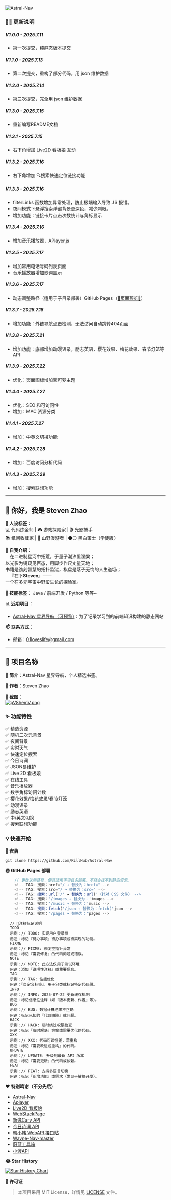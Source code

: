 ![Astral-Nav](https://socialify.git.ci/KillHub/Astral-Nav/image?font=Source+Code+Pro&forks=1&issues=1&language=1&name=1&owner=1&pattern=Floating+Cogs&pulls=1&stargazers=1&theme=Light)

### 🌈🐛 更新说明

##### V1.0.0 - 2025.7.11 
- 第一次提交，纯静态版本提交

##### V1.1.0 - 2025.7.13
- 第二次提交，重构了部分代码，用 json 维护数据

##### V1.2.0 - 2025.7.14 
- 第三次提交，完全用 json 维护数据

##### V1.3.0 - 2025.7.15 
- 重新编写README文档

##### V1.3.1 - 2025.7.15
- 右下角增加 Live2D 看板娘 互动

##### V1.3.2 - 2025.7.16
- 右下角增加 🔍搜索快速定位链接功能

##### V1.3.3 - 2025.7.16
- filterLinks 函数增加异常处理，防止极端输入导致 JS 报错。
- 夜间模式下悬浮搜索弹窗背景更深色，减少刺眼。
- 增加功能：链接卡片点击次数统计与角标显示

##### V1.3.4 - 2025.7.16
- 增加音乐播放器，APlayer.js

##### V1.3.5 - 2025.7.17
- 增加常用电话号码列表页面
- 音乐播放器增加歌词显示

##### V1.3.6 - 2025.7.17
- 动态调整路径（适用于子目录部署）GitHub Pages（[🌈页面预览🌈](https://killhub.github.io/Astral-Nav/)）

##### V1.3.7 - 2025.7.18
- 增加功能：外链导航点击检测，无法访问自动跳转404页面

##### V1.3.8 - 2025.7.21
- 增加功能：底部增加动漫语录，励志英语，樱花效果、梅花效果、春节灯笼等API

##### V1.3.9 - 2025.7.22
- 优化：页面图标增加宝可梦主题

##### V1.4.0 - 2025.7.27
- 优化：SEO 和可访问性
- 增加：MAC 资源分类

##### V1.4.1 - 2025.7.27
- 增加：中英文切换功能

##### V1.4.2 - 2025.7.28
- 增加：百度访问分析代码

##### V1.4.3 - 2025.7.29
- 增加：搜索联想功能


---

## 👋 你好，我是 Steven Zhao 

**👤 人设标签：**   
💻 代码炼金师 | 🎮 游戏探险家 | 🎬 光影捕手  
📚 纸间收藏家 | 🌄 山野漫游者 | ⚫⚪ 黑白策士（学徒版）

**📌 自我介绍：**   
&emsp;在二进制星河中拓荒，于量子潮汐里涅槃；  
以光影为镜窥见百态，用脚步作尺丈量天地；  
书籍是镌刻智慧的拓扑监狱，棋盘是落子无悔的人生道场；  
&emsp;『在下**Steven**』——    
一个在多元宇宙中野蛮生长的探险家。

**🌱 技能标签**： Java / 前端开发 / Python 等等~

**📊 近期项目**：  
- [Astral-Nav 星界导航（可预览）](https://github.com/KillHub/Astral-Nav)：为了记录学习到的前端知识构建的静态网站

**📫 联系方式**：  
- 邮箱：01loveslife@gmail.com

---

## 📌 项目名称  
**📝 简介**：Astral-Nav 星界导航，个人精选书签。

**🧙 作者**：Steven Zhao

**📸 截图**：  
[![pV8hemV.png](https://s21.ax1x.com/2025/07/21/pV8hemV.png)](https://imgse.com/i/pV8hemV)


### ✨ 功能特性  
✅ 精选资源     
✅ 随机二次元背景  
✅ 夜间背景    
✅ 实时天气   
✅ 快速定位搜索          
✅ 今日诗词           
✅ JSON易维护   
✅ Live 2D 看板娘     
✅ 在线工具  
✅ 音乐播放器    
✅ 数字角标访问计数    
✅ 樱花效果/梅花效果/春节灯笼     
✅ 动漫语录   
✅ 励志英语   
✅ 中/英文切换  
✅ 搜索联想功能  

### 💡 快速开始 

**🚀 安装**

```git
git clone https://github.com/KillHub/Astral-Nav
```

**🌞 GitHub Pages 部署**

```javascript
    // 更改这些路径，使其适用于项目名部署。不然会找不到静态资源。
    <!-- TAG: 搜索：href="/ → 替换为：href=" -->
    <!-- TAG: 搜索：src="/ → 替换为：src=" -->
    <!-- TAG: 搜索：url('/' → 替换为：url('（针对 CSS 文件） -->
    <!-- TAG: 搜索：'/images → 替换为：'images -->
    <!-- TAG: 搜索：'/music → 替换为：'music -->
    <!-- TAG: 搜索：fetch('/json → 替换为：fetch('json -->
    <!-- TAG: 搜索："/pages → 替换为："pages -->
```

```
  // 📕注释标记说明
  TODO
  示例：// TODO: 实现用户登录页
  用途：标记『待办事项』待办事项或待实现的功能。
  FIXME
  示例：// FIXME: 修复空指针异常
  用途：标记『需要修复』的代码问题或错误。
  NOTE
  示例：// NOTE: 此方法仅用于测试环境
  用途：添加『说明性注释』或重要信息。
  TAG
  示例：// TAG: 性能优化
  用途：『自定义标签』，用于分类或标记特定代码段。
  INFO
  示例：// INFO: 2025-07-22 更新缓存机制
  用途：标记信息性注释（如『版本更新、作者』等）。
  BUG
  示例：// BUG: 数据计算结果不正确
  用途：标记已知的『代码缺陷』或问题。
  HACK
  示例：// HACK: 临时绕过权限检查
  用途：标记『临时解决』方案或需要优化的代码。
  XXX
  示例：// XXX: 代码可读性差，需重构
  用途：标记『需要改进或重构』的代码。
  UPDATE
  示例：// UPDATE: 升级到最新 API 版本
  用途：标记『需要更新』的代码或依赖。
  FEAT
  示例：// FEAT: 支持多语言切换
  用途：标记『新增功能』或需求（常见于敏捷开发）。
```



**❤️ 特别鸣谢（不分先后）**
- [Astral-Nav](https://github.com/KillHub/Astral-Nav)
- [Aplayer](https://github.com/MoePlayer/APlayer)
- [Live2D 看板娘](https://github.com/xiazeyu/live2d-widget)
- [WebStackPage](https://github.com/WebStackPage/WebStackPage.github.io)
- [新逸Cary API](https://api.xinac.net/)
- [今日诗词 API](https://www.jinrishici.com/)
- [韩小韩 WebAPI 接口站](https://api.vvhan.com/)
- [Wayne-Nav-master](https://github.com/Waynenet/Wayne-Nav)
- [蔚蓝工具箱](https://github.com/core666666/Blue-IT-Too)
- [小渡API](https://api.dwo.cc/)

**😂 Star History**

[![Star History Chart](https://api.star-history.com/svg?repos=KillHub/Astral-Nav&type=Date)](https://www.star-history.com/#KillHub/Astral-Nav&Date)

**📄 许可证**
> 本项目采用 MIT License，详情见 [LICENSE](https://opensource.org/license/MIT) 文件。

